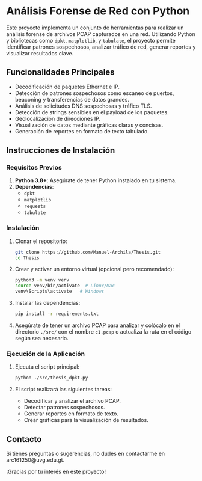 # Análisis Forense de Red con Python

Este proyecto implementa un conjunto de herramientas para realizar un análisis forense de archivos PCAP capturados en una red. Utilizando Python y bibliotecas como `dpkt`, `matplotlib`, y `tabulate`, el proyecto permite identificar patrones sospechosos, analizar tráfico de red, generar reportes y visualizar resultados clave.

## Funcionalidades Principales

- Decodificación de paquetes Ethernet e IP.
- Detección de patrones sospechosos como escaneo de puertos, beaconing y transferencias de datos grandes.
- Análisis de solicitudes DNS sospechosas y tráfico TLS.
- Detección de strings sensibles en el payload de los paquetes.
- Geolocalización de direcciones IP.
- Visualización de datos mediante gráficas claras y concisas.
- Generación de reportes en formato de texto tabulado.

## Instrucciones de Instalación

### Requisitos Previos

1. **Python 3.8+**: Asegúrate de tener Python instalado en tu sistema.
2. **Dependencias**:
   - `dpkt`
   - `matplotlib`
   - `requests`
   - `tabulate`

### Instalación

1. Clonar el repositorio:

   ```bash
   git clone https://github.com/Manuel-Archila/Thesis.git
   cd Thesis
   ```

2. Crear y activar un entorno virtual (opcional pero recomendado):

   ```bash
   python3 -m venv venv
   source venv/bin/activate  # Linux/Mac
   venv\Scripts\activate   # Windows
   ```

3. Instalar las dependencias:

   ```bash
   pip install -r requirements.txt
   ```

4. Asegúrate de tener un archivo PCAP para analizar y colócalo en el directorio `./src/` con el nombre `c1.pcap` o actualiza la ruta en el código según sea necesario.

### Ejecución de la Aplicación

1. Ejecuta el script principal:

   ```bash
   python ./src/thesis_dpkt.py
   ```

2. El script realizará las siguientes tareas:

   - Decodificar y analizar el archivo PCAP.
   - Detectar patrones sospechosos.
   - Generar reportes en formato de texto.
   - Crear gráficas para la visualización de resultados.

## Contacto

Si tienes preguntas o sugerencias, no dudes en contactarme en arc161250\@uvg.edu.gt.

¡Gracias por tu interés en este proyecto!

